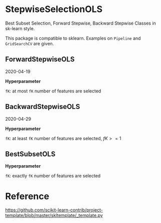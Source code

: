# StepwiseSelectionOLS
Best Subset Selection, Forward Stepwise, Backward Stepwise Classes in sk-learn style.

This package is compatible to sklearn. Examples on `Pipeline` and `GridSearchCV` are given.

## ForwardStepwiseOLS

2020-04-19

**Hyperparameter**

`fK`: at most `fK` number of features are selected

## BackwardStepwiseOLS

2020-04-29

**Hyperparameter**

`fK`: at least `fK` number of features are selected, $fK>=1$

## BestSubsetOLS

**Hyperparameter**

`fK`: exactly `fK` number of features are selected

# Reference

https://github.com/scikit-learn-contrib/project-template/blob/master/skltemplate/_template.py
